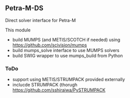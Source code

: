 ## Petra-M-DS

Direct solver interface for Petra-M

This module

 - build MUMPS (and METIS/SCOTCH if needed) using https://github.com/scivision/mumps
 - build mumps_solve interface to use MUMPS solvers
 - build SWIG wrapper to use mumps_build from Python


### ToDo

  - support using METIS/STRUMPACK provided externally
  - inclucde STRUMPACK (thorugh https://github.com/sshiraiwa/PySTRUMPACK



